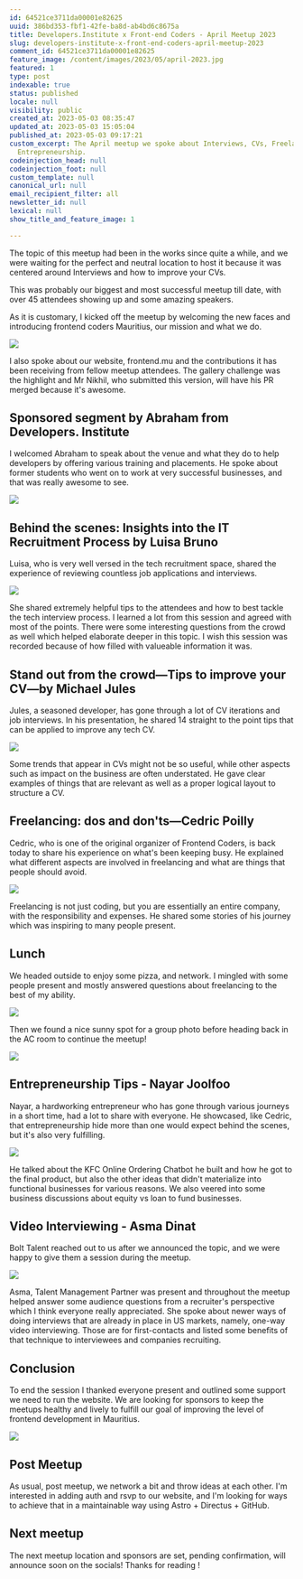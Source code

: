 ```yaml
---
id: 64521ce3711da00001e82625
uuid: 386bd353-fbf1-42fe-ba8d-ab4bd6c8675a
title: Developers.Institute x Front-end Coders - April Meetup 2023
slug: developers-institute-x-front-end-coders-april-meetup-2023
comment_id: 64521ce3711da00001e82625
feature_image: /content/images/2023/05/april-2023.jpg
featured: 1
type: post
indexable: true
status: published
locale: null
visibility: public
created_at: 2023-05-03 08:35:47
updated_at: 2023-05-03 15:05:04
published_at: 2023-05-03 09:17:21
custom_excerpt: The April meetup we spoke about Interviews, CVs, Freelancing and
  Entrepreneurship.
codeinjection_head: null
codeinjection_foot: null
custom_template: null
canonical_url: null
email_recipient_filter: all
newsletter_id: null
lexical: null
show_title_and_feature_image: 1

---
```


The topic of this meetup had been in the works since quite a while, and we were waiting for the perfect and neutral location to host it because it was centered around Interviews and how to improve your CVs.

This was probably our biggest and most successful meetup till date, with over 45 attendees showing up and some amazing speakers.

As it is customary, I kicked off the meetup by welcoming the new faces and introducing frontend coders Mauritius, our mission and what we do.

![](/content/images/2023/05/image-12.png)

I also spoke about our website, frontend.mu and the contributions it has been receiving from fellow meetup attendees. The gallery challenge was the highlight and Mr Nikhil, who submitted this version, will have his PR merged because it's awesome.

## Sponsored segment by Abraham from Developers. Institute

I welcomed Abraham to speak about the venue and what they do to help developers by offering various training and placements. He spoke about former students who went on to work at very successful businesses, and that was really awesome to see.

![](/content/images/2023/05/image-13.png)

## Behind the scenes: Insights into the IT Recruitment Process by Luisa Bruno

Luisa, who is very well versed in the tech recruitment space, shared the experience of reviewing countless job applications and interviews.

![](/content/images/2023/05/image-14.png)

She shared extremely helpful tips to the attendees and how to best tackle the tech interview process. I learned a lot from this session and agreed with most of the points. There were some interesting questions from the crowd as well which helped elaborate deeper in this topic. I wish this session was recorded because of how filled with valueable information it was.

## Stand out from the crowd—Tips to improve your CV—by Michael Jules

Jules, a seasoned developer, has gone through a lot of CV iterations and job interviews. In his presentation, he shared 14 straight to the point tips that can be applied to improve any tech CV.

![](/content/images/2023/05/image-28.png)

Some trends that appear in CVs might not be so useful, while other aspects such as impact on the business are often understated. He gave clear examples of things that are relevant as well as a proper logical layout to structure a CV.

## Freelancing: dos and don'ts—Cedric Poilly

Cedric, who is one of the original organizer of Frontend Coders, is back today to share his experience on what's been keeping busy. He explained what different aspects are involved in freelancing and what are things that people should avoid.

![](/content/images/2023/05/image-27.png)

Freelancing is not just coding, but you are essentially an entire company, with the responsibility and expenses. He shared some stories of his journey which was inspiring to many people present.

## Lunch

We headed outside to enjoy some pizza, and network. I mingled with some people present and mostly answered questions about freelancing to the best of my ability.

![](/content/images/2023/05/image-29.png)

Then we found a nice sunny spot for a group photo before heading back in the AC room to continue the meetup!

![](/content/images/2023/05/image.png)

## Entrepreneurship Tips - Nayar Joolfoo

Nayar, a hardworking entrepreneur who has gone through various journeys in a short time, had a lot to share with everyone. He showcased, like Cedric, that entrepreneurship hide more than one would expect behind the scenes, but it's also very fulfilling.

![](/content/images/2023/05/image-21.png)

He talked about the KFC Online Ordering Chatbot he built and how he got to the final product, but also the other ideas that didn't materialize into functional businesses for various reasons. We also veered into some business discussions about equity vs loan to fund businesses.

## Video Interviewing - Asma Dinat

Bolt Talent reached out to us after we announced the topic, and we were happy to give them a session during the meetup.

![](/content/images/2023/05/image-22.png)

Asma, Talent Management Partner was present and throughout the meetup helped answer some audience questions from a recruiter's perspective which I think everyone really appreciated. She spoke about newer ways of doing interviews that are already in place in US markets, namely, one-way video interviewing. Those are for first-contacts and listed some benefits of that technique to interviewees and companies recruiting.

## Conclusion

To end the session I thanked everyone present and outlined some support we need to run the website. We are looking for sponsors to keep the meetups healthy and lively to fulfill our goal of improving the level of frontend development in Mauritius.

![](/content/images/2023/05/image-23.png)

## Post Meetup

As usual, post meetup, we network a bit and throw ideas at each other. I'm interested in adding auth and rsvp to our website, and I'm looking for ways to achieve that in a maintainable way using Astro + Directus + GitHub.

## Next meetup

The next meetup location and sponsors are set, pending confirmation, will announce soon on the socials! Thanks for reading !